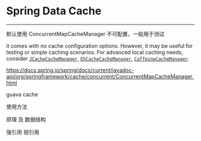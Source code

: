 # Spring Data Cache
---

默认使用 ConcurrentMapCacheManager  不可配置，一般用于测试

 it comes with no cache configuration options. However, it may be useful for testing or simple caching scenarios. For advanced local caching needs, consider [`JCacheCacheManager`](https://docs.spring.io/spring/docs/current/javadoc-api/org/springframework/cache/jcache/JCacheCacheManager.html), [`EhCacheCacheManager`](https://docs.spring.io/spring/docs/current/javadoc-api/org/springframework/cache/ehcache/EhCacheCacheManager.html), [`CaffeineCacheManager`](https://docs.spring.io/spring/docs/current/javadoc-api/org/springframework/cache/caffeine/CaffeineCacheManager.html).

https://docs.spring.io/spring/docs/current/javadoc-api/org/springframework/cache/concurrent/ConcurrentMapCacheManager.html



guava cache

使用方法

原理 及 数据结构

强引用 弱引用

